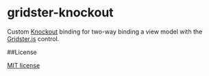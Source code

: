 gridster-knockout
=================

Custom [Knockout](http://knockoutjs.com/) binding for two-way binding a view model with the [Gridster.js](http://gridster.net/) control.

##License

[MIT license](http://www.opensource.org/licenses/mit-license.php)